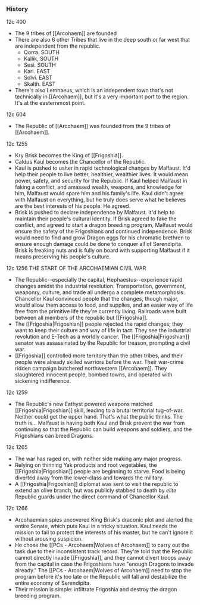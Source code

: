 ### History
12c 400
- The 9 tribes of [[Arcohaem]] are founded
- There are also 6 other Tribes that live in the deep south or far west that are independent from the republic.
	- Qorra. SOUTH
	- Kallik, SOUTH
	- Sesi. SOUTH
	- Kari. EAST
	- Solvi. EAST
	- Skalth. EAST
- There's also Lemnaeus, which is an independent town that's not technically in [[Arcohaem]], but it's a very important port to the region. It's at the easternmost point. 

12c 604
- The Republic of [[Arcohaem]] was founded from the 9 tribes of [[Arcohaem]].

12c 1255
- Kry Brisk becomes the King of [[Frigoshia]].
- Caldus Kaul becomes the Chancellor of the Republic.
- Kaul is pushed to usher in rapid technological changes by Malfaust. It'd help their people to live better, healthier, wealthier lives. It would mean power, safety, and security for the Republic. If Kaul helped Malfaust in faking a conflict, and amassed wealth, weapons, and knowledge for him, Malfaust would spare him and his family's life. Kaul didn't agree with Malfaust on everything, but he truly does serve what he believes are the best interests of his people. He agreed.
- Brisk is pushed to declare independence by Malfaust. It'd help to maintain their people's cultural identity. If Brisk agreed to fake the conflict, and agreed to start a dragon breeding program, Malfaust would ensure the safety of the Frigoshians and continued independence. Brisk would need to find and grow Dragon eggs for his chromatic brethren to ensure enough damage could be done to conquer all of Serendipita. Brisk is freaking nuts and is fully on board with supporting Malfaust if it means preserving his people's culture.

12c 1256 THE START OF THE ARCOHAEMIAN CIVIL WAR
- The Republic--especially the capital, Hephaestus--experience rapid changes amidst the industrial revolution. Transportation, government, weaponry, culture, and trade all undergo a complete metamorphosis. Chancellor Kaul convinced people that the changes, though major, would allow them access to food, and supplies, and an easier way of life free from the primitive life they're currently living. Railroads were built between all members of the republic but [[Frigoshia]].
- The [[Frigoshia|Frigoshian]] people rejected the rapid changes; they want to keep their culture and way of life in tact. They see the industrial revolution and E-Tech as a worldly cancer. The [[Frigoshia|Frigoshian]] senator was assassinated by the Republic for treason, prompting a civil war.
- [[Frigoshia]] controlled more territory than the other tribes, and their people were already skilled warriors before the war. Their war-crime ridden campaign butchered northwestern [[Arcohaem]]. They slaughtered innocent people, bombed towns, and operated with sickening indifference.

12c 1259
- The Republic's new Eathyst powered weapons matched [[Frigoshia|Frigoshian]] skill, leading to a brutal territorial tug-of-war. Neither could get the upper hand. That's what the public thinks. The truth is... Malfaust is having both Kaul and Brisk prevent the war from continuing so that the Republic can build weapons and soldiers, and the Frigoshians can breed Dragons.

12c 1265
- The war has raged on, with neither side making any major progress.
- Relying on thinning Yak products and root vegetables, the [[Frigoshia|Frigoshian]] people are beginning to starve. Food is being diverted away from the lower-class and towards the military.
- A [[Frigoshia|Frigoshian]] diplomat was sent to visit the republic to extend an olive branch, but was publicly stabbed to death by *elite* Republic guards under the direct command of Chancellor Kaul.

12c 1266
- Arcohaemian spies uncovered King Brisk's draconic plot and alerted the entire Senate, which puts Kaul in a tricky situation. Kaul needs the mission to fail to protect the interests of his master, but he can't ignore it without arousing suspicion. 
- He chose the [[PCs - Arcohaem|Wolves of Arcohaem]] to carry out the task due to their inconsistent track record. They're told that the Republic cannot directly invade [[Frigoshia]], and they cannot divert troops away from the capital in case the Frigoshians have "enough Dragons to invade already." The [[PCs - Arcohaem|Wolves of Arcohaem]] need to stop the program before it's too late or the Republic will fall and destabilize the entire economy of Serendipita. 
- Their mission is simple: infiltrate Frigoshia and destroy the dragon breeding program.
